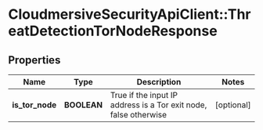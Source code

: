 # CloudmersiveSecurityApiClient::ThreatDetectionTorNodeResponse

## Properties
Name | Type | Description | Notes
------------ | ------------- | ------------- | -------------
**is_tor_node** | **BOOLEAN** | True if the input IP address is a Tor exit node, false otherwise | [optional] 


